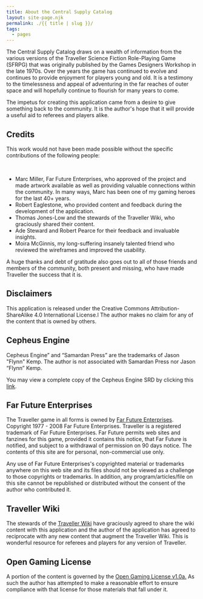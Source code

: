 ```yaml
---
title: About the Central Supply Catalog
layout: site-page.njk
permalink: ./{{ title | slug }}/
tags:
  - pages
---
```


The Central Supply Catalog draws on a wealth of information from the various versions of the Traveller Science Fiction Role-Playing Game (SFRPG) that was originally published by the Games Designers Workshop in the late 1970s. Over the years the game has continued to evolve and continues to provide enjoyment for players young and old. It is a testimony to the timelessness and appeal of adventuring in the far reaches of outer space and will hopefully continue to flourish for many years to come.

The impetus for creating this application came from a desire to give something back to the community. It is the author's hope that it will provide a useful aid to referees and players alike.

## Credits

This work would not have been made possible without the specific contributions of the following people:

<br>

- Marc Miller, Far Future Enterprises, who approved of the project and made artwork available as well as providing valuable connections within the community. In many ways, Marc has been one of my gaming heroes for the last 40+ years.
- Robert Eaglestone, who provided content and feedback during the development of the application.
- Thomas Jones-Low and the stewards of the Traveller Wiki, who graciously shared their content.
- Ade Steward and Robert Pearce for their feedback and invaluable insights.
- Moira McGinnis, my long-suffering insanely talented friend who reviewed the wireframes and improved the usability.

A huge thanks and debt of gratitude also goes out to all of those friends and members of the community, both present and missing, who have made Traveller the success that it is.

<h2 id="disclaimers">Disclaimers</h2>

This application is released under the Creative Commons Attribution-ShareAlike 4.0 International License.l The author makes no claim for any of the content that is owned by others.

## Cepheus Engine

Cepheus Engine” and “Samardan Press” are the trademarks of Jason "Flynn" Kemp. The author is not associated with Samardan Press nor Jason “Flynn” Kemp.

You may view a complete copy of the Cepheus Engine SRD by clicking this <a href="https://thetrove.is/Books/Cepheus%20Engine/CE%20-%20Cepheus%20Engine%20SRD.pdf" target="_blank">link</a>.

## Far Future Enterprises

The Traveller game in all forms is owned by <a href="https://farfuture.net" target="_blank">Far Future Enterprises</a>. Copyright 1977 - 2008 Far Future Enterprises. Traveller is a registered trademark of Far Future Enterprises. Far Future permits web sites and fanzines for this game, provided it contains this notice, that Far Future is notified, and subject to a withdrawal of permission on 90 days notice. The contents of this site are for personal, non-commercial use only.

Any use of Far Future Enterprises's copyrighted material or trademarks anywhere on this web site and its files should not be viewed as a challenge to those copyrights or trademarks. In addition, any program/articles/file on this site cannot be republished or distributed without the consent of the author who contributed it.

## Traveller Wiki

The stewards of the <a href="https://wiki.travellerrpg.com/" target="_blank">Traveller Wiki</a> have graciously agreed to share the wiki content with this application and the author of the application has agreed to reciprocate with any new content that augment the Traveller Wiki. This is wonderful resource for referees and players for any version of Traveller.

## Open Gaming License

A portion of the content is governed by the <a href="https://www.d20srd.org/ogl.htm" target="_blank">Open Gaming License v1.0a.</a> As such the author has attempted to make a reasonable effort to ensure compliance with that license for those materials that fall under it.